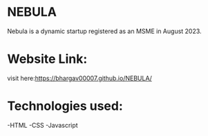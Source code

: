 # NEBULA
Nebula is a dynamic startup registered as an MSME in August 2023.

# Website Link:
visit here:https://bhargav00007.github.io/NEBULA/

# Technologies used:
-HTML
-CSS
-Javascript
